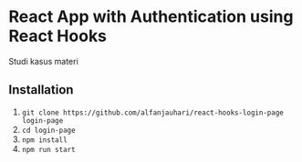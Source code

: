 # React App with Authentication using React Hooks
Studi kasus materi

## Installation
1. `git clone https://github.com/alfanjauhari/react-hooks-login-page login-page`
2. `cd login-page`
3. `npm install`
4. `npm run start`